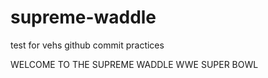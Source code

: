 # supreme-waddle
test for vehs github commit practices


WELCOME TO THE SUPREME WADDLE WWE SUPER BOWL
